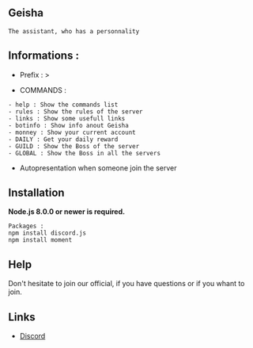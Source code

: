 ## Geisha


```The assistant, who has a personnality```

## Informations :

- Prefix : >

- COMMANDS :
```
- help : Show the commands list
- rules : Show the rules of the server
- links : Show some usefull links
- botinfo : Show info anout Geisha
- monney : Show your current account
- DAILY : Get your daily reward
- GUILD : Show the Boss of the server
- GLOBAL : Show the Boss in all the servers

```

- Autopresentation when someone join the server


## Installation

**Node.js 8.0.0 or newer is required.** 

```
Packages :
npm install discord.js
npm install moment
```


## Help
Don't hesitate to join our official, if you have questions or if you whant to join. 


## Links
* [Discord](https://discord.gg/jnMnxXe)



